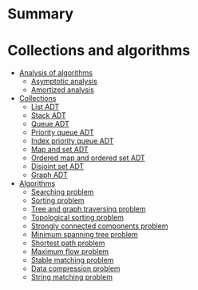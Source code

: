 # Summary

# Collections and algorithms

- [Analysis of algorithms]()
    - [Asymptotic analysis](./collections-and-algorithms/analysis-of-algorithms/asymptotic-analysis.md)
    - [Amortized analysis]()
- [Collections]()
    - [List ADT]()
    - [Stack ADT]()
    - [Queue ADT]()
    - [Priority queue ADT]()
    - [Index priority queue ADT]()
    - [Map and set ADT]()
    - [Ordered map and ordered set ADT]()
    - [Disjoint set ADT]()
    - [Graph ADT]()
- [Algorithms]()
    - [Searching problem](./collections-and-algorithms/algorithms/searching.md)
    - [Sorting problem](./collections-and-algorithms/algorithms/sorting.md)
    - [Tree and graph traversing problem](./collections-and-algorithms/algorithms/tree-and-graph-traversing.md)
    - [Topological sorting problem](./collections-and-algorithms/algorithms/topological-sorting.md)
    - [Strongly connected components problem](./collections-and-algorithms/algorithms/strongly-connected-components.md)
    - [Minimum spanning tree problem](./collections-and-algorithms/algorithms/minimum-spanning-tree.md)
    - [Shortest path problem]()
    - [Maximum flow problem]()
    - [Stable matching problem]()
    - [Data compression problem]()
    - [String matching problem]()


